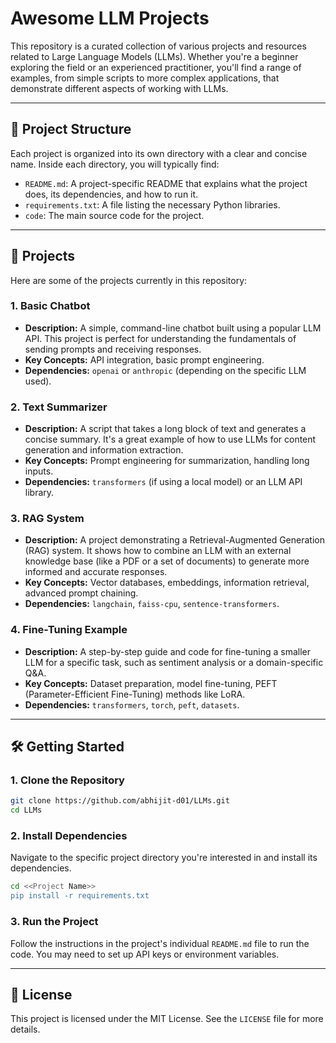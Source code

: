 # Awesome LLM Projects

This repository is a curated collection of various projects and resources related to Large Language Models (LLMs). Whether you're a beginner exploring the field or an experienced practitioner, you'll find a range of examples, from simple scripts to more complex applications, that demonstrate different aspects of working with LLMs.

-----

## 📂 Project Structure

Each project is organized into its own directory with a clear and concise name. Inside each directory, you will typically find:

  - `README.md`: A project-specific README that explains what the project does, its dependencies, and how to run it.
  - `requirements.txt`: A file listing the necessary Python libraries.
  - `code`: The main source code for the project.

-----

## 🚀 Projects

Here are some of the projects currently in this repository:

### **1. Basic Chatbot**

  - **Description:** A simple, command-line chatbot built using a popular LLM API. This project is perfect for understanding the fundamentals of sending prompts and receiving responses.
  - **Key Concepts:** API integration, basic prompt engineering.
  - **Dependencies:** `openai` or `anthropic` (depending on the specific LLM used).

### **2. Text Summarizer**

  - **Description:** A script that takes a long block of text and generates a concise summary. It's a great example of how to use LLMs for content generation and information extraction.
  - **Key Concepts:** Prompt engineering for summarization, handling long inputs.
  - **Dependencies:** `transformers` (if using a local model) or an LLM API library.

### **3. RAG System**

  - **Description:** A project demonstrating a Retrieval-Augmented Generation (RAG) system. It shows how to combine an LLM with an external knowledge base (like a PDF or a set of documents) to generate more informed and accurate responses.
  - **Key Concepts:** Vector databases, embeddings, information retrieval, advanced prompt chaining.
  - **Dependencies:** `langchain`, `faiss-cpu`, `sentence-transformers`.

### **4. Fine-Tuning Example**

  - **Description:** A step-by-step guide and code for fine-tuning a smaller LLM for a specific task, such as sentiment analysis or a domain-specific Q\&A.
  - **Key Concepts:** Dataset preparation, model fine-tuning, PEFT (Parameter-Efficient Fine-Tuning) methods like LoRA.
  - **Dependencies:** `transformers`, `torch`, `peft`, `datasets`.

-----

## 🛠️ Getting Started

### **1. Clone the Repository**

```bash
git clone https://github.com/abhijit-d01/LLMs.git
cd LLMs
```

### **2. Install Dependencies**

Navigate to the specific project directory you're interested in and install its dependencies.

```bash
cd <<Project Name>>
pip install -r requirements.txt
```

### **3. Run the Project**

Follow the instructions in the project's individual `README.md` file to run the code. You may need to set up API keys or environment variables.

-----

## 📝 License

This project is licensed under the MIT License. See the `LICENSE` file for more details.